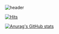 ![header](https://capsule-render.vercel.app/api?type=wave&color=auto&height=300&section=header&text=DOSUNGGIL&fontSize=90)

 [![Hits](https://hits.seeyoufarm.com/api/count/incr/badge.svg?url=https://github.com/dosunggil)](https://hits.seeyoufarm.com)                    

 [![Anurag's GitHub stats](https://github-readme-stats.vercel.app/api?username=dosunggil)](https://github.com/anuraghazra/github-readme-stats)